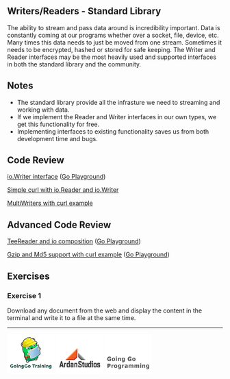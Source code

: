 ## Writers/Readers - Standard Library

The ability to stream and pass data around is incredibility important. Data is constantly coming at our programs whether over a socket, file, device, etc. Many times this data needs to just be moved from one stream. Sometimes it needs to be encrypted, hashed or stored for safe keeping. The Writer and Reader interfaces may be the most heavily used and supported interfaces in both the standard library and the community.

## Notes

* The standard library provide all the infrasture we need to streaming and working with data.
* If we implement the Reader and Writer interfaces in our own types, we get this functionality for free.
* Implementing interfaces to existing functionality saves us from both development time and bugs.

## Code Review

[io.Writer interface](example1/example1.go) ([Go Playground](http://play.golang.org/p/6pZ8RYzIN5))

[Simple curl with io.Reader and io.Writer](example2/example2.go)

[MultiWriters with curl example](example3/example3.go)

## Advanced Code Review

[TeeReader and io composition](advanced/example1/example1.go) ([Go Playground](http://play.golang.org/p/rLDpqYbnGR))

[Gzip and Md5 support with curl example](advanced/example2/example2.go) ([Go Playground](http://play.golang.org/p/rLDpqYbnGR))

## Exercises

### Exercise 1

Download any document from the web and display the content in the terminal and write it to a file at the same time.

___
[![GoingGo Training](../../00-slides/images/ggt_logo.png)](http://www.goinggotraining.net)
[![Ardan Studios](../../00-slides/images/ardan_logo.png)](http://www.ardanstudios.com)
[![GoingGo Blog](../../00-slides/images/ggb_logo.png)](http://www.goinggo.net)